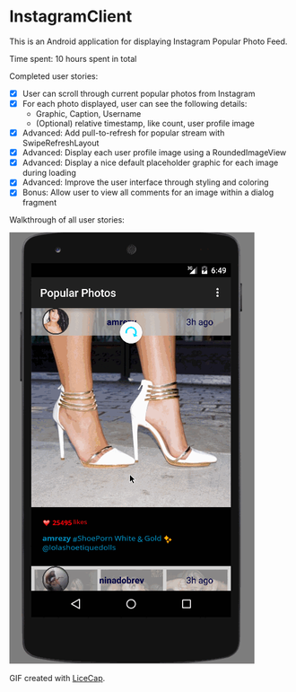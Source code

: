 # InstagramClient
This is an Android application for displaying Instagram Popular Photo Feed.

Time spent: 10 hours spent in total

Completed user stories:

 * [x] User can scroll through current popular photos from Instagram
 * [x] For each photo displayed, user can see the following details:
      * Graphic, Caption, Username
      * (Optional) relative timestamp, like count, user profile image
 * [x] Advanced: Add pull-to-refresh for popular stream with SwipeRefreshLayout
 * [x] Advanced: Display each user profile image using a RoundedImageView
 * [x] Advanced: Display a nice default placeholder graphic for each image during loading
 * [x] Advanced: Improve the user interface through styling and coloring
 * [x] Bonus: Allow user to view all comments for an image within a dialog fragment

Walkthrough of all user stories:

![Video Walkthrough](InstagramClient.gif)

GIF created with [LiceCap](http://www.cockos.com/licecap/).
